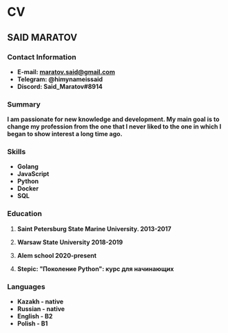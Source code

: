 # CV

## SAID MARATOV

### Contact Information

- **E-mail: maratov.said@gmail.com**
- **Telegram: @himynameissaid**
- **Discord: Said_Maratov#8914**

### Summary
 **I am passionate for new knowledge and development. My main goal is to change my profession from the one that I never liked to the one in which I began to show interest a long time ago.**

### Skills
 - **Golang**
 - **JavaScript**
 - **Python**
 - **Docker**
 - **SQL**

### Education

1. **Saint Petersburg State Marine University. 2013-2017**

2. **Warsaw State University 2018-2019**

3. **Alem school 2020-present**

4. **Stepic: "Поколение Python": курс для начинающих**

### Languages
 
 - **Kazakh - native**
 - **Russian - native**
 - **English - B2**
 - **Polish - B1**
 
 
